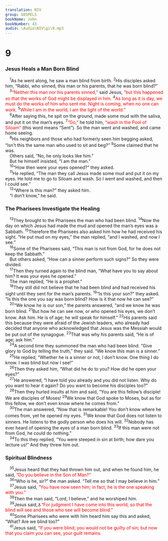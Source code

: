 ```yaml
---
translation: NIV
group: GOSPELS
bookName: John 
bookNumber: 43
audio: \Audio\NIV\gi\9.mp3
---
```


<div class="title"><h1>9</h1><h3>Jesus Heals a Man Born Blind </h3></div>
<span class="verse gi_9_1"> <sup>1</sup>As he went along, he saw a man blind from birth. </span>
<span class="verse gi_9_2"><sup>2</sup>His disciples asked him, “Rabbi, who sinned, this man or his parents, that he was born blind?” <br/></span>
<span class="verse gi_9_3"> <sup>3</sup><font color="red">“Neither this man nor his parents sinned,”</font> said Jesus, <font color="red">“but this happened so that the works of God might be displayed in him.</font></span>
<span class="verse gi_9_4"><sup>4</sup><font color="red">As long as it is day, we must do the works of him who sent me. Night is coming, when no one can work.</font></span>
<span class="verse gi_9_5"><sup>5</sup><font color="red">While I am in the world, I am the light of the world.”</font><br/></span>
<span class="verse gi_9_6"> <sup>6</sup>After saying this, he spit on the ground, made some mud with the saliva, and put it on the man’s eyes. </span>
<span class="verse gi_9_7"><sup>7</sup><font color="red">“Go,”</font> he told him, <font color="red">“wash in the Pool of Siloam”</font> (this word means “Sent”). So the man went and washed, and came home seeing. <br/></span>
<span class="verse gi_9_8"> <sup>8</sup>His neighbors and those who had formerly seen him begging asked, “Isn’t this the same man who used to sit and beg?” </span>
<span class="verse gi_9_9"><sup>9</sup>Some claimed that he was. <br/> Others said, “No, he only looks like him.” <br/> But he himself insisted, “I am the man.” <br/></span>
<span class="verse gi_9_10"> <sup>10</sup>“How then were your eyes opened?” they asked. <br/></span>
<span class="verse gi_9_11"> <sup>11</sup>He replied, “The man they call Jesus made some mud and put it on my eyes. He told me to go to Siloam and wash. So I went and washed, and then I could see.” <br/></span>
<span class="verse gi_9_12"> <sup>12</sup>“Where is this man?” they asked him. <br/> “I don’t know,” he said. <br/></span>
<div class="title"><h3>The Pharisees Investigate the Healing </h3></div>
<span class="verse gi_9_13"> <sup>13</sup>They brought to the Pharisees the man who had been blind. </span>
<span class="verse gi_9_14"><sup>14</sup>Now the day on which Jesus had made the mud and opened the man’s eyes was a Sabbath. </span>
<span class="verse gi_9_15"><sup>15</sup>Therefore the Pharisees also asked him how he had received his sight. “He put mud on my eyes,” the man replied, “and I washed, and now I see.” <br/></span>
<span class="verse gi_9_16"> <sup>16</sup>Some of the Pharisees said, “This man is not from God, for he does not keep the Sabbath.” <br/> But others asked, “How can a sinner perform such signs?” So they were divided. <br/></span>
<span class="verse gi_9_17"> <sup>17</sup>Then they turned again to the blind man, “What have you to say about him? It was your eyes he opened.” <br/> The man replied, “He is a prophet.” <br/></span>
<span class="verse gi_9_18"> <sup>18</sup>They still did not believe that he had been blind and had received his sight until they sent for the man’s parents. </span>
<span class="verse gi_9_19"><sup>19</sup>“Is this your son?” they asked. “Is this the one you say was born blind? How is it that now he can see?” <br/></span>
<span class="verse gi_9_20"> <sup>20</sup>“We know he is our son,” the parents answered, “and we know he was born blind. </span>
<span class="verse gi_9_21"><sup>21</sup>But how he can see now, or who opened his eyes, we don’t know. Ask him. He is of age; he will speak for himself.” </span>
<span class="verse gi_9_22"><sup>22</sup>His parents said this because they were afraid of the Jewish leaders, who already had decided that anyone who acknowledged that Jesus was the Messiah would be put out of the synagogue. </span>
<span class="verse gi_9_23"><sup>23</sup>That was why his parents said, “He is of age; ask him.” <br/></span>
<span class="verse gi_9_24"> <sup>24</sup>A second time they summoned the man who had been blind. “Give glory to God by telling the truth,” they said. “We know this man is a sinner.” <br/></span>
<span class="verse gi_9_25"> <sup>25</sup>He replied, “Whether he is a sinner or not, I don’t know. One thing I do know. I was blind but now I see!” <br/></span>
<span class="verse gi_9_26"> <sup>26</sup>Then they asked him, “What did he do to you? How did he open your eyes?” <br/></span>
<span class="verse gi_9_27"> <sup>27</sup>He answered, “I have told you already and you did not listen. Why do you want to hear it again? Do you want to become his disciples too?” <br/></span>
<span class="verse gi_9_28"> <sup>28</sup>Then they hurled insults at him and said, “You are this fellow’s disciple! We are disciples of Moses! </span>
<span class="verse gi_9_29"><sup>29</sup>We know that God spoke to Moses, but as for this fellow, we don’t even know where he comes from.” <br/></span>
<span class="verse gi_9_30"> <sup>30</sup>The man answered, “Now that is remarkable! You don’t know where he comes from, yet he opened my eyes. </span>
<span class="verse gi_9_31"><sup>31</sup>We know that God does not listen to sinners. He listens to the godly person who does his will. </span>
<span class="verse gi_9_32"><sup>32</sup>Nobody has ever heard of opening the eyes of a man born blind. </span>
<span class="verse gi_9_33"><sup>33</sup>If this man were not from God, he could do nothing.” <br/></span>
<span class="verse gi_9_34"> <sup>34</sup>To this they replied, “You were steeped in sin at birth; how dare you lecture us!” And they threw him out. <br/></span>
<div class="title"><h3>Spiritual Blindness </h3></div>
<span class="verse gi_9_35"> <sup>35</sup>Jesus heard that they had thrown him out, and when he found him, he said, <font color="red">“Do you believe in the Son of Man?”</font><br/></span>
<span class="verse gi_9_36"> <sup>36</sup>“Who is he, sir?” the man asked. “Tell me so that I may believe in him.” <br/></span>
<span class="verse gi_9_37"> <sup>37</sup>Jesus said, <font color="red">“You have now seen him; in fact, he is the one speaking with you.”</font><br/></span>
<span class="verse gi_9_38"> <sup>38</sup>Then the man said, “Lord, I believe,” and he worshiped him. <br/></span>
<span class="verse gi_9_39"> <sup>39</sup>Jesus said,<a data-toggle="tooltip" data-placement="bottom" title="Some early manuscripts do not have Then the man said … 39Jesus said,">⚓</a><font color="red">“For judgment I have come into this world, so that the blind will see and those who see will become blind.”</font><br/></span>
<span class="verse gi_9_40"> <sup>40</sup>Some Pharisees who were with him heard him say this and asked, “What? Are we blind too?” <br/></span>
<span class="verse gi_9_41"> <sup>41</sup>Jesus said, <font color="red">“If you were blind, you would not be guilty of sin; but now that you claim you can see, your guilt remains.</font><br/></span>

